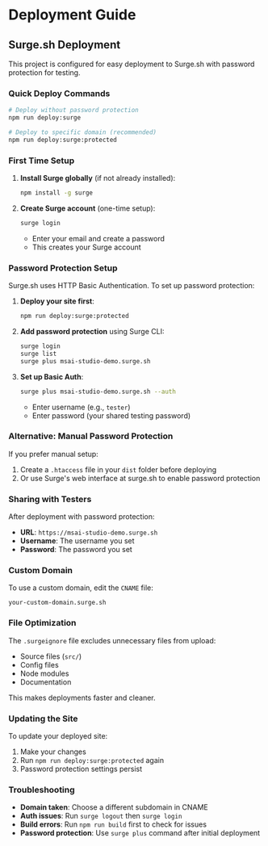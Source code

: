 # Deployment Guide

## Surge.sh Deployment

This project is configured for easy deployment to Surge.sh with password protection for testing.

### Quick Deploy Commands

```bash
# Deploy without password protection
npm run deploy:surge

# Deploy to specific domain (recommended)
npm run deploy:surge:protected
```

### First Time Setup

1. **Install Surge globally** (if not already installed):
   ```bash
   npm install -g surge
   ```

2. **Create Surge account** (one-time setup):
   ```bash
   surge login
   ```
   - Enter your email and create a password
   - This creates your Surge account

### Password Protection Setup

Surge.sh uses HTTP Basic Authentication. To set up password protection:

1. **Deploy your site first**:
   ```bash
   npm run deploy:surge:protected
   ```

2. **Add password protection** using Surge CLI:
   ```bash
   surge login
   surge list
   surge plus msai-studio-demo.surge.sh
   ```

3. **Set up Basic Auth**:
   ```bash
   surge plus msai-studio-demo.surge.sh --auth
   ```
   - Enter username (e.g., `tester`)
   - Enter password (your shared testing password)

### Alternative: Manual Password Protection

If you prefer manual setup:

1. Create a `.htaccess` file in your `dist` folder before deploying
2. Or use Surge's web interface at surge.sh to enable password protection

### Sharing with Testers

After deployment with password protection:
- **URL**: `https://msai-studio-demo.surge.sh`
- **Username**: The username you set
- **Password**: The password you set

### Custom Domain

To use a custom domain, edit the `CNAME` file:
```
your-custom-domain.surge.sh
```

### File Optimization

The `.surgeignore` file excludes unnecessary files from upload:
- Source files (`src/`)
- Config files
- Node modules
- Documentation

This makes deployments faster and cleaner.

### Updating the Site

To update your deployed site:
1. Make your changes
2. Run `npm run deploy:surge:protected` again
3. Password protection settings persist

### Troubleshooting

- **Domain taken**: Choose a different subdomain in CNAME
- **Auth issues**: Run `surge logout` then `surge login`
- **Build errors**: Run `npm run build` first to check for issues
- **Password protection**: Use `surge plus` command after initial deployment
